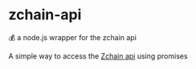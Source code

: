 # zchain-api
💰 a node.js wrapper for the zchain api

A simple way to access the [Zchain api](https://explorer.zcha.in/api) using promises
